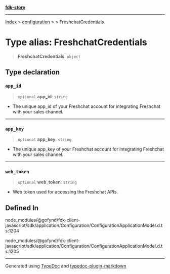 [**fdk-store**](../../../README.md)
***

[Index](../../../API.md) > [configuration](../../README.md) > [<internal>](../README.md) > FreshchatCredentials

# Type alias: FreshchatCredentials

> **FreshchatCredentials**: `object`

## Type declaration

### `app_id`

> `optional` **app\_id**: `string`

- The unique app_id of your Freshchat account for
integrating Freshchat with your sales channel.

***

### `app_key`

> `optional` **app\_key**: `string`

- The unique app_key of your Freshchat account
for integrating Freshchat with your sales channel.

***

### `web_token`

> `optional` **web\_token**: `string`

- Web token used for accessing the Freshchat APIs.

## Defined In

node\_modules/@gofynd/fdk-client-javascript/sdk/application/Configuration/ConfigurationApplicationModel.d.ts:1204

node\_modules/@gofynd/fdk-client-javascript/sdk/application/Configuration/ConfigurationApplicationModel.d.ts:1205

***
Generated using [TypeDoc](https://typedoc.org/) and [typedoc-plugin-markdown](https://www.npmjs.com/package/typedoc-plugin-markdown)
